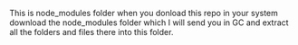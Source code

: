 This is node_modules folder when you donload this repo in your system download the node_modules folder which I will send you in GC and extract all the folders and files there into this folder.
